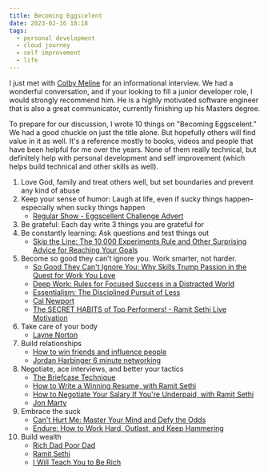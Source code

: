 ```yaml
---
title: Becoming Eggscelent
date: 2023-02-16 18:18
tags:
  - personal development
  - cloud journey
  - self improvement
  - life
---
```


I just met with [Colby Meline](https://www.linkedin.com/in/colby-meline/) for an informational interview. We had a wonderful conversation, and if your looking to fill a junior developer role, I would strongly recommend him. He is a highly motivated software engineer that is also a great communicator, currently finishing up his Masters degree.

To prepare for our discussion, I wrote 10 things on "Becoming Eggscelent." We had a good chuckle on just the title alone. But hopefully others will find value in it as well. It's a reference mostly to books, videos and people that have been helpful for me over the years. None of them really technical, but definitely help with personal development and self improvement (which helps build technical and other skills as well).

1. Love God, family and treat others well, but set boundaries and prevent any kind of abuse
2. Keep your sense of humor: Laugh at life, even if sucky things happen–especially when sucky things happen
    * [Regular Show - Eggscellent Challenge Advert](https://youtu.be/GvJsvwJXcZM)
3. Be grateful: Each day write 3 things you are grateful for
4. Be constantly learning: Ask questions and test things out
    * [Skip the Line: The 10,000 Experiments Rule and Other Surprising Advice for Reaching Your Goals](https://a.co/d/4nppwvv)
5. Become so good they can’t ignore you. Work smarter, not harder. 
    * [So Good They Can't Ignore You: Why Skills Trump Passion in the Quest for Work You Love](https://a.co/d/c3Jo9qJ)
    * [Deep Work: Rules for Focused Success in a Distracted World ](https://a.co/d/9wcmC5S)
    * [Essentialism: The Disciplined Pursuit of Less](https://a.co/d/fzxZT5g)
    * [Cal Newport](calnewport.com)
    * [The SECRET HABITS of Top Performers! - Ramit Sethi Live Motivation](https://youtu.be/S_QxUmqH8eo)
6. Take care of your body
    * [Layne Norton](https://www.youtube.com/@biolayne1)
7. Build relationships
    * [How to win friends and influence people](https://a.co/d/i3xG2aP)
    * [Jordan Harbinger 6 minute networking](https://www.forbes.com/sites/hollycorbett/2022/08/31/the-founder-of-cotopaxi-on-how-to-use-capitalism-as-a-force-for-good/?sh=931f39a6e077)
8. Negotiate, ace interviews, and better your tactics
    * [The Briefcase Technique](https://youtu.be/NViqHCrljf8)
    * [How to Write a Winning Resume, with Ramit Sethi](https://youtu.be/_0fjkKCsM1w)
    * [How to Negotiate Your Salary If You're Underpaid, with Ramit Sethi](https://youtu.be/d3qfJeLQDoY)
    * [Jon Marty](https://www.youtube.com/@JohnMarty-uncommon)
9. Embrace the suck
    * [Can't Hurt Me: Master Your Mind and Defy the Odds](https://a.co/d/6R1sh3f)
    * [Endure: How to Work Hard, Outlast, and Keep Hammering](https://a.co/d/69PwaN2)
10. Build wealth
    * [Rich Dad Poor Dad](https://a.co/d/60sh3SY)
    * [Ramit Sethi](https://www.youtube.com/@ramitsethi)
    * [I Will Teach You to Be Rich](https://a.co/d/bb1QY4M)
